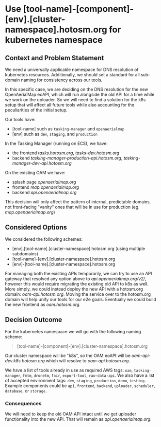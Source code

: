# Use [tool-name]-[component]-[env].[cluster-namespace].hotosm.org for kubernetes namespace

## Context and Problem Statement

We need a universally applicable namespace for DNS resolution of kubernetes resources. Additionally, we should set a standard for all sub-domain naming for consistency across our tools.

In this specific case, we are deciding on the DNS resolution for the new OpenAerialMap eoAPI, which will run alongside the old API for a time while we work on the uploader. So we will need to find a solution for the k8s setup that will affect all future tools while also accounting for the peculiarities of the initial setup.

Our tools have:
- [tool-name] such as `tasking-manager` and `openaerialmap`
- [env] such as `dev`, `staging`, and `production`

In the Tasking Manager (running on ECS), we have:
- the frontend _tasks.hotosm.org_, _tasks-dev.hotosm.org_
- backend _tasking-manager-production-api.hotosm.org_, _tasking-manager-dev-api.hotosm.org_

On the existing OAM we have:
- splash page _openaerialmap.org_
- frontend _map.openaerialmap.org_
- backend _api.openaerialmap.org_

This decision will only affect the pattern of internal, predictable domains, not front-facing "vanity" ones that will be in use for production (eg. _map.openaerialmap.org_)

## Considered Options

We considered the following schemes:

- [env].[tool-name].[cluster-namespace].hotosm.org (using multiple subdomains)
- [tool-name]-[env].[cluster-namespace].hotosm.org
- [env]-[tool-name].[cluster-namespace].hotosm.org

For managing both the existing APIs temporarily, we can try to use an API gateway that resolved any option above to _api.openaerialmap.org/v2/_, however this would require migrating the existing old API to k8s as well. More simply, we could instead deploy the new API with a hotosm.org domain: _oam-api.hotosm.org_. Moving the service over to the hotosm.org domain will help unify our tools for our e2e goals. Eventually we could build the new frontend as _oam.hotosm.org_.

## Decision Outcome

For the kubernetes namespace we will go with the following naming scheme:

> [tool-name]-[component]-[env].[cluster-namespace].hotosm.org

Our cluster namespace will be "k8s", so the OAM eoAPI will be _oam-api-dev.k8s.hotosm.org_ which will resolve to _oam-api.hotosm.org_.

We have a list of tools already in use as required AWS tags: `oam`, `tasking-manager`, `fmtm`, `dronetm`, `fair`, `export-tool`, `raw-data-api`. We also have a list of accepted environment tags: `dev`, `staging`, `production`, `demo`, `testing`. Example components could be `api`, `frontend`, `backend`, `uploader`, `scheduler`, `database`, or `storage`. 

### Consequences

We will need to keep the old OAM API intact until we get uploader functionality into the new API. That will remain as _api.openaerialmap.org_.
